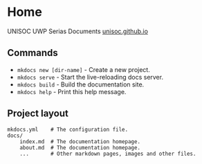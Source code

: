 # Home

UNISOC UWP Serias Documents [unisoc.github.io](https://unisoc.github.io/)

## Commands

* `mkdocs new [dir-name]` - Create a new project.
* `mkdocs serve` - Start the live-reloading docs server.
* `mkdocs build` - Build the documentation site.
* `mkdocs help` - Print this help message.

## Project layout

    mkdocs.yml    # The configuration file.
    docs/
        index.md  # The documentation homepage.
        about.md  # The documentation homepage.
        ...       # Other markdown pages, images and other files.
